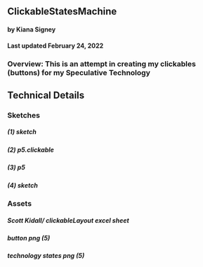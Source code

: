 ## ClickableStatesMachine
#### by Kiana Signey
#### Last updated February 24, 2022


### Overview: This is an attempt in creating my clickables (buttons) for my Speculative Technology

## Technical Details
### Sketches 
##### (1) sketch
##### (2) p5.clickable
##### (3) p5 
##### (4) sketch
### Assets 
##### Scott Kidall/ clickableLayout excel sheet
##### button png (5)
##### technology states png (5)